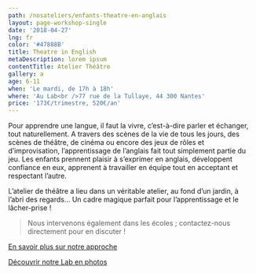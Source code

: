 ```yaml
---
path: /nosateliers/enfants-theatre-en-anglais
layout: page-workshop-single
date: '2018-04-27'
lng: fr
color: '#47888B'
title: Theatre in English
metaDescription: lorem ipsum
contentTitle: Atelier Théâtre
gallery: a
age: 6-11
when: 'Le mardi, de 17h à 18h'
where: 'Au Lab<br />77 rue de la Tullaye, 44 300 Nantes'
price: '173€/trimestre, 520€/an'
---
```

Pour apprendre une langue, il faut la vivre, c’est-à-dire parler et échanger, tout naturellement. A travers des scènes de la vie de tous les jours, des scènes de théâtre, de cinéma ou encore des jeux de rôles et d’improvisation, l’apprentissage de l’anglais fait tout simplement partie du jeu. Les enfants prennent plaisir à s’exprimer en anglais, développent confiance en eux, apprenent à travailler en équipe tout en acceptant et respectant l’autre. 

L’atelier de théâtre a lieu dans un véritable atelier, au fond d’un jardin, à l’abri des regards… Un cadre magique parfait pour l’apprentissage et le lâcher-prise !

> Nous intervenons également dans les écoles ; contactez-nous directement pour en discuter !

[En savoir plus sur notre approche](https://llfk.netlify.com/pedagogie)  

[Découvrir notre Lab en photos](https://llfk.netlify.com/nosateliers)
